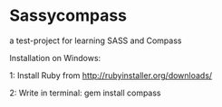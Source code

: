 # Sassycompass
a test-project for learning SASS and Compass

Installation on Windows:

1: Install Ruby from http://rubyinstaller.org/downloads/

2: Write in terminal: gem install compass
